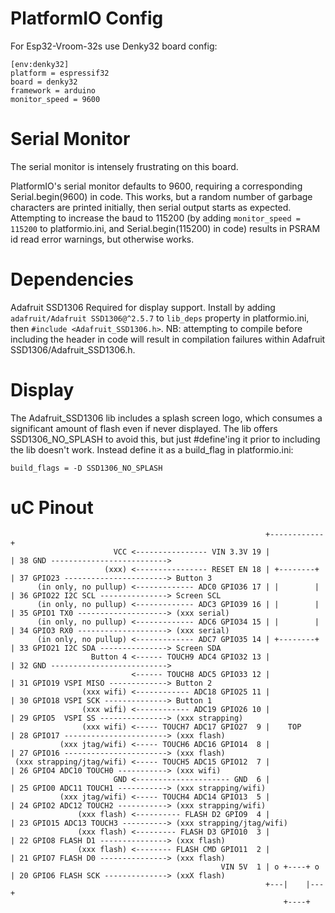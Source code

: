 # PlatformIO Config

For Esp32-Vroom-32s use Denky32 board config:

```
[env:denky32]
platform = espressif32
board = denky32
framework = arduino
monitor_speed = 9600
```

# Serial Monitor

The serial monitor is intensely frustrating on this board.  

PlatformIO's serial monitor defaults to 9600, requiring a corresponding Serial.begin(9600) in code.
This works, but a random number of garbage characters are printed initially, then serial output starts as expected.
Attempting to increase the baud to 115200 (by adding `monitor_speed = 115200` to platformio.ini, and Serial.begin(115200) in code) results in PSRAM id read error warnings, but otherwise works.

# Dependencies

Adafruit SSD1306
    Required for display support.
    Install by adding `adafruit/Adafruit SSD1306@^2.5.7` to `lib_deps` property in platformio.ini, then `#include <Adafruit_SSD1306.h>`.
    NB: attempting to compile before including the header in code will result in compilation failures within Adafruit SSD1306/Adafruit_SSD1306.h.

# Display

The Adafruit_SSD1306 lib includes a splash screen logo, which consumes a significant amount of flash even if never displayed.
The lib offers SSD1306_NO_SPLASH to avoid this, but just #define'ing it prior to including the lib doesn't work. Instead define it as a build_flag in platformio.ini:

```
build_flags = -D SSD1306_NO_SPLASH
```

# uC Pinout

```
                                                         +------------+
                       VCC <---------------- VIN 3.3V 19 |            | 38 GND -------------------------->
                     (xxx) <---------------- RESET EN 18 | +--------+ | 37 GPIO23 -----------------------> Button 3
      (in only, no pullup) <------------- ADC0 GPIO36 17 | |        | | 36 GPIO22 I2C SCL ---------------> Screen SCL
      (in only, no pullup) <------------- ADC3 GPIO39 16 | |        | | 35 GPIO1 TX0 --------------------> (xxx serial)
      (in only, no pullup) <------------- ADC6 GPIO34 15 | |        | | 34 GPIO3 RX0 --------------------> (xxx serial)
      (in only, no pullup) <------------- ADC7 GPIO35 14 | +--------+ | 33 GPIO21 I2C SDA ---------------> Screen SDA
                  Button 4 <------ TOUCH9 ADC4 GPIO32 13 |            | 32 GND --------------------------> 
                           <------ TOUCH8 ADC5 GPIO33 12 |            | 31 GPIO19 VSPI MISO -------------> Button 2
                (xxx wifi) <------------ ADC18 GPIO25 11 |            | 30 GPIO18 VSPI SCK --------------> Button 1
                (xxx wifi) <------------ ADC19 GPIO26 10 |            | 29 GPIO5  VSPI SS ---------------> (xxx strapping)
                (xxx wifi) <----- TOUCH7 ADC17 GPIO27  9 |    TOP     | 28 GPIO17 -----------------------> (xxx flash)
           (xxx jtag/wifi) <----- TOUCH6 ADC16 GPIO14  8 |            | 27 GPIO16 -----------------------> (xxx flash) 
 (xxx strapping/jtag/wifi) <----- TOUCH5 ADC15 GPIO12  7 |            | 26 GPIO4 ADC10 TOUCH0 -----------> (xxx wifi)
                       GND <--------------------- GND  6 |            | 25 GPIO0 ADC11 TOUCH1 -----------> (xxx strapping/wifi) 
           (xxx jtag/wifi) <----- TOUCH4 ADC14 GPIO13  5 |            | 24 GPIO2 ADC12 TOUCH2 -----------> (xxx strapping/wifi)
               (xxx flash) <---------- FLASH D2 GPIO9  4 |            | 23 GPIO15 ADC13 TOUCH3 ----------> (xxx strapping/jtag/wifi) 
               (xxx flash) <--------- FLASH D3 GPIO10  3 |            | 22 GPIO8 FLASH D1 ---------------> (xxx flash)
               (xxx flash) <-------- FLASH CMD GPIO11  2 |            | 21 GPIO7 FLASH D0 ---------------> (xxx flash)
                                               VIN 5V  1 | o +----+ o | 20 GPIO6 FLASH SCK --------------> (xxX flash)
                                                         +---|    |---+ 
                                                             +----+
```